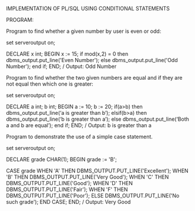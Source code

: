 IMPLEMENTATION OF  PL/SQL USING CONDITIONAL STATEMENTS 
 
PROGRAM: 
 
Program to find whether a given number by user is even or odd: 
 
set serveroutput on; 
 
DECLARE  	x int; BEGIN 
	 	x := 15; 
	 	if mod(x,2) = 0 then 
	 	 	dbms_output.put_line('Even Number'); 
	 	else 
	 	 	dbms_output.put_line('Odd Number'); 
	 	end if; 
END; / 
Output: 
Odd Number 
 
Program to find whether the two given numbers are equal and if they are not equal then which one is greater: 
 
set serveroutput on; 
 
DECLARE  	a int;  	b int; BEGIN  	a := 10;  	b := 20;  	if(a>b) then  	 	dbms_output.put_line(‘a is greater than b’);  	elsif(b>a) then  	 	dbms_output.put_line(‘b is greater than a’); 
	 	else 
 	 	dbms_output.put_line(‘Both a and b are equal’);  	end if; 
END; 
/ 
Output: 
b is greater than a 
 
 
Program to demonstrate the use of a simple case statement. 
 
set serveroutput on; 
 
DECLARE 
  grade CHAR(1); BEGIN 
  grade := 'B'; 
 
  CASE grade 
    WHEN 'A' THEN DBMS_OUTPUT.PUT_LINE('Excellent'); 
    WHEN 'B' THEN DBMS_OUTPUT.PUT_LINE('Very Good'); 
    WHEN 'C' THEN DBMS_OUTPUT.PUT_LINE('Good'); 
    WHEN 'D' THEN DBMS_OUTPUT.PUT_LINE('Fair'); 
    WHEN 'F' THEN DBMS_OUTPUT.PUT_LINE('Poor'); 
    ELSE DBMS_OUTPUT.PUT_LINE('No such grade'); 
  END CASE; 
END; 
/ 
Output: 
Very Good 
